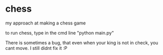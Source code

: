 # chess
my approach at making a chess game

to run chess, type in the cmd line "python main.py"

There is sometimes a bug, that even when your king is not in check, you cant move. I still didnt fix it :P
